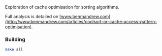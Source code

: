 Exploration of cache optimisation for sorting algorithms.

Full analysis is detailed on [www.benmandrew.com](http://www.benmandrew.com/articles/coolsort-or-cache-access-pattern-optimisation).

### Building
```bash
make all
```
